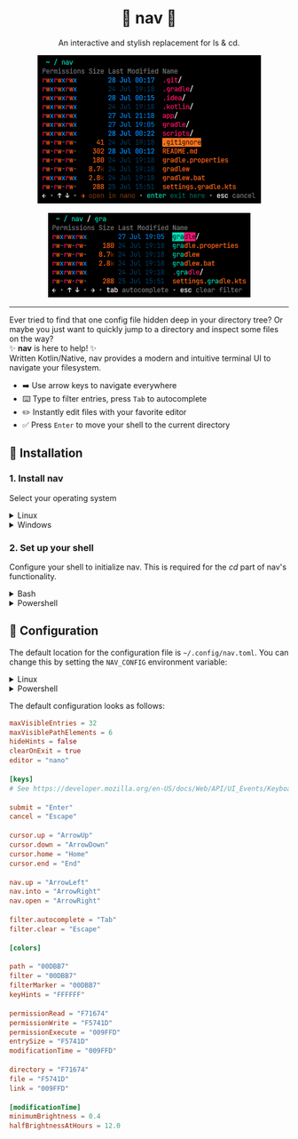 <div align="center">

# 📂 nav 📂

An interactive and stylish replacement for ls & cd.

![nav demo](media/screenshot2.png)

![nav demo filter](media/screenshot3.png)

</div>

---

Ever tried to find that one config file hidden deep in your directory tree?
Or maybe you just want to quickly jump to a directory and inspect some files on the way?  
✨ **nav** is here to help! ✨  
Written Kotlin/Native, nav provides a modern and intuitive terminal UI to navigate your filesystem.

- ➡️ Use arrow keys to navigate everywhere
- ⌨️ Type to filter entries, press `Tab` to autocomplete
- ✏️ Instantly edit files with your favorite editor
- ✅ Press `Enter` to move your shell to the current directory

## 🚀 Installation

### 1. Install **nav**

Select your operating system

<details>
<summary>Linux</summary>

```sh
TODO
```

</details>

<details>
<summary>Windows</summary>

```powershell
scoop bucket add JojoIV "https://github.com/Jojo4GH/scoop-JojoIV"
scoop install nav
```

</details>

### 2. Set up your shell

Configure your shell to initialize nav. This is required for the *cd* part of nav's functionality.

<details>
<summary>Bash</summary>

Add the following to the end of `~/.bashrc`:

```sh
eval "$(nav --init bash)"
```

</details>

<details>
<summary>Powershell</summary>

Add the following to the end of your PowerShell configuration (find it by running `$PROFILE`):

```powershell
Invoke-Expression (& nav --init powershell | Out-String)
```

</details>

## 🔧 Configuration

The default location for the configuration file is `~/.config/nav.toml`.
You can change this by setting the `NAV_CONFIG` environment variable:

<details>
<summary>Linux</summary>

```sh
export NAV_CONFIG=~/some/other/path/nav.toml
```

</details>

<details>
<summary>Powershell</summary>

```powershell
$ENV:NAV_CONFIG = "$HOME\some\other\path\nav.toml"
```

</details>

The default configuration looks as follows:

```toml
maxVisibleEntries = 32
maxVisiblePathElements = 6
hideHints = false
clearOnExit = true
editor = "nano"

[keys]
# See https://developer.mozilla.org/en-US/docs/Web/API/UI_Events/Keyboard_event_key_values

submit = "Enter"
cancel = "Escape"

cursor.up = "ArrowUp"
cursor.down = "ArrowDown"
cursor.home = "Home"
cursor.end = "End"

nav.up = "ArrowLeft"
nav.into = "ArrowRight"
nav.open = "ArrowRight"

filter.autocomplete = "Tab"
filter.clear = "Escape"

[colors]

path = "00DBB7"
filter = "00DBB7"
filterMarker = "00DBB7"
keyHints = "FFFFFF"

permissionRead = "F71674"
permissionWrite = "F5741D"
permissionExecute = "009FFD"
entrySize = "F5741D"
modificationTime = "009FFD"

directory = "F71674"
file = "F5741D"
link = "009FFD"

[modificationTime]
minimumBrightness = 0.4
halfBrightnessAtHours = 12.0
```


